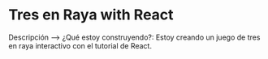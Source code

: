 # Tres en Raya with React

Descripción --> ¿Qué estoy construyendo?:
Estoy creando un juego de tres en raya interactivo con el tutorial de React.
